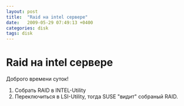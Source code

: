 ```yaml
---
layout: post
title:  "Raid на intel сервере"
date:   2009-05-29 07:49:13 +0400
categories: disk
tags: disk
---
```


# Raid на intel сервере
Доброго времени суток!

1. Собрать RAID в INTEL-Utility
2. Переключиться в LSI-Utility, тогда SUSE "видит" собраный RAID.                  
                                                          